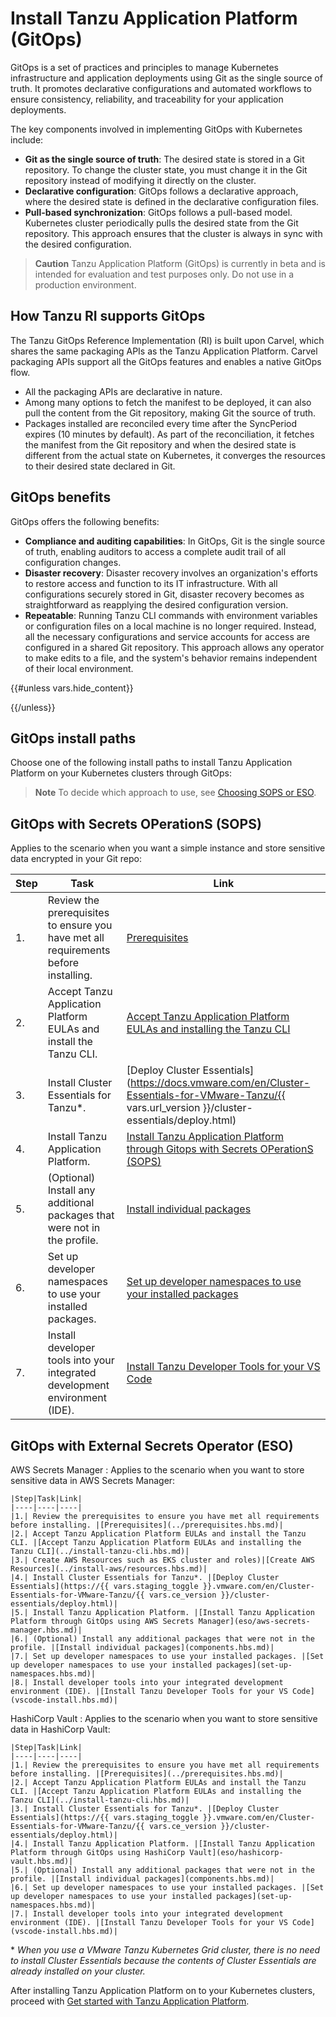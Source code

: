 # Install Tanzu Application Platform (GitOps)

GitOps is a set of practices and principles to manage Kubernetes infrastructure and application deployments using Git as the single source of truth. It promotes declarative configurations and automated workflows to ensure consistency, reliability, and traceability for your application deployments.
 
The key components involved in implementing GitOps with Kubernetes include:

- **Git as the single source of truth**: The desired state is stored in a Git repository. To change the cluster state, you must change it in the Git repository instead of modifying it directly on the cluster.
- **Declarative configuration**: GitOps follows a declarative approach, where the desired state is defined in the declarative configuration files.
- **Pull-based synchronization**: GitOps follows a pull-based model. Kubernetes cluster periodically pulls the desired state from the Git repository. This approach ensures that the cluster is always in sync with the desired configuration.

>**Caution** Tanzu Application Platform (GitOps) is currently in beta and is intended for evaluation and test purposes only. Do not use in a production environment.

## <a id="tanzu-gitops-ri"></a> How Tanzu RI supports GitOps

The Tanzu GitOps Reference Implementation (RI) is built upon Carvel, which shares the same packaging APIs as the Tanzu Application Platform. Carvel packaging APIs support all the GitOps features and enables a native GitOps flow.

- All the packaging APIs are declarative in nature.
- Among many options to fetch the manifest to be deployed, it can also pull the content from the Git repository, making Git the source of truth.
- Packages installed are reconciled every time after the SyncPeriod expires (10 minutes by default). As part of the reconciliation, it fetches the manifest from the Git repository and when the desired state is different from the actual state on Kubernetes, it converges the resources to their desired state declared in Git.
 
## <a id="benefits"></a>GitOps benefits

GitOps offers the following benefits:

- **Compliance and auditing capabilities**: In GitOps, Git is the single source of truth, enabling auditors to access a complete audit trail of all configuration changes.
- **Disaster recovery**: Disaster recovery involves an organization's efforts to restore access and function to its IT infrastructure. With all configurations securely stored in Git, disaster recovery becomes as straightforward  as reapplying the desired configuration version.
- **Repeatable**: Running Tanzu CLI commands with environment variables or configuration files on a local machine is no longer required. Instead, all the necessary configurations and service accounts for access are configured in a shared Git repository. This approach allows any operator to make edits to a file, and the system's behavior remains independent of their local environment.

{{#unless vars.hide_content}}
<!-- TODO: this release is ready for production use in a specific set of conditions, review these conditions to see if your situation qualifies
  - general GitOps benefits/wants
  - if you want a simple instance and can store sensitive data encrypted ni your git repo ==> #SOPS
  - if you need to store secrest in external store blah blah... => #ESO

-->
{{/unless}}

## <a id="install-paths"></a>GitOps install paths

Choose one of the following install paths to install Tanzu Application Platform on your Kubernetes clusters through GitOps:

>**Note** To decide which approach to use, see [Choosing SOPS or ESO](reference.hbs.md#choosing-sops-or-eso).

## <a id='sops'></a>GitOps with Secrets OPerationS (SOPS)

Applies to the scenario when you want a simple instance and store sensitive data encrypted in your Git repo:

|Step|Task|Link|
|----|----|----|
|1.| Review the prerequisites to ensure you have met all requirements before installing. |[Prerequisites](../prerequisites.hbs.md)|
|2.| Accept Tanzu Application Platform EULAs and install the Tanzu CLI. |[Accept Tanzu Application Platform EULAs and installing the Tanzu CLI](../install-tanzu-cli.hbs.md)|
|3.| Install Cluster Essentials for Tanzu*. |[Deploy Cluster Essentials](https://docs.vmware.com/en/Cluster-Essentials-for-VMware-Tanzu/{{ vars.url_version }}/cluster-essentials/deploy.html)|
|4.| Install Tanzu Application Platform. |[Install Tanzu Application Platform through Gitops with Secrets OPerationS (SOPS)](sops.hbs.md)
|5.| (Optional) Install any additional packages that were not in the profile. |[Install individual packages](components.hbs.md)|
|6.| Set up developer namespaces to use your installed packages. |[Set up developer namespaces to use your installed packages](set-up-namespaces.hbs.md)|
|7.| Install developer tools into your integrated development environment (IDE). |[Install Tanzu Developer Tools for your VS Code](vscode-install.hbs.md)|

## <a id='eso'></a>GitOps with External Secrets Operator (ESO)

AWS Secrets Manager
: Applies to the scenario when you want to store sensitive data in AWS Secrets Manager:

    |Step|Task|Link|
    |----|----|----|
    |1.| Review the prerequisites to ensure you have met all requirements before installing. |[Prerequisites](../prerequisites.hbs.md)|
    |2.| Accept Tanzu Application Platform EULAs and install the Tanzu CLI. |[Accept Tanzu Application Platform EULAs and installing the Tanzu CLI](../install-tanzu-cli.hbs.md)|
    |3.| Create AWS Resources such as EKS cluster and roles)|[Create AWS Resources](../install-aws/resources.hbs.md)|
    |4.| Install Cluster Essentials for Tanzu*. |[Deploy Cluster Essentials](https://{{ vars.staging_toggle }}.vmware.com/en/Cluster-Essentials-for-VMware-Tanzu/{{ vars.ce_version }}/cluster-essentials/deploy.html)|
    |5.| Install Tanzu Application Platform. |[Install Tanzu Application Platform through GitOps using AWS Secrets Manager](eso/aws-secrets-manager.hbs.md)|
    |6.| (Optional) Install any additional packages that were not in the profile. |[Install individual packages](components.hbs.md)|
    |7.| Set up developer namespaces to use your installed packages. |[Set up developer namespaces to use your installed packages](set-up-namespaces.hbs.md)|
    |8.| Install developer tools into your integrated development environment (IDE). |[Install Tanzu Developer Tools for your VS Code](vscode-install.hbs.md)|

HashiCorp Vault
: Applies to the scenario when you want to store sensitive data in HashiCorp Vault:

    |Step|Task|Link|
    |----|----|----|
    |1.| Review the prerequisites to ensure you have met all requirements before installing. |[Prerequisites](../prerequisites.hbs.md)|
    |2.| Accept Tanzu Application Platform EULAs and install the Tanzu CLI. |[Accept Tanzu Application Platform EULAs and installing the Tanzu CLI](../install-tanzu-cli.hbs.md)|
    |3.| Install Cluster Essentials for Tanzu*. |[Deploy Cluster Essentials](https://{{ vars.staging_toggle }}.vmware.com/en/Cluster-Essentials-for-VMware-Tanzu/{{ vars.ce_version }}/cluster-essentials/deploy.html)|
    |4.| Install Tanzu Application Platform. |[Install Tanzu Application Platform through GitOps using HashiCorp Vault](eso/hashicorp-vault.hbs.md)|
    |5.| (Optional) Install any additional packages that were not in the profile. |[Install individual packages](components.hbs.md)|
    |6.| Set up developer namespaces to use your installed packages. |[Set up developer namespaces to use your installed packages](set-up-namespaces.hbs.md)|
    |7.| Install developer tools into your integrated development environment (IDE). |[Install Tanzu Developer Tools for your VS Code](vscode-install.hbs.md)|

\* _When you use a VMware Tanzu Kubernetes Grid cluster, there is no need to install Cluster Essentials because the contents of Cluster Essentials are already installed on your cluster._

After installing Tanzu Application Platform on to your Kubernetes clusters, proceed with [Get started with Tanzu Application Platform](../getting-started.hbs.md).
